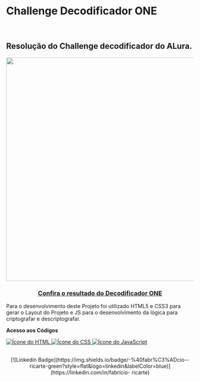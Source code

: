 <h1>Challenge Decodificador ONE</h1>
<br>
<h2>
  <strong>Resolução do Challenge decodificador do ALura.</strong>
</h2>

<div align="center">
     <img width="600" heigth="600" src="https://user-images.githubusercontent.com/91544872/157673876-2c51fc09-5bed-48c0-aad3-97fc7fa64d1d.png">
  <h3>
    <a href="https://fricartem.github.io/challenge-decodificador-one/"/>
    Confira o resultado do Decodificador ONE
    </a>
  </h3>
</div>
<p>
  Para o desenvolvimento deste Projeto foi utilizado HTML5 e CSS3 para gerar o Layout do Projeto e JS para o desenvolvimento da lógica para criptografar e descriptografar.
  
  <strong>Acesso aos Códigos</strong></p>
  
  <a href="https://github.com/FRicarteM/challenge-decodificador-one/blob/master/index.html" target="_blank"> 
    <img src="https://skills.thijs.gg/icons?i=html" alt="Ícone do HTML"/> 
  </a>
  <a href="https://github.com/FRicarteM/challenge-decodificador-one/blob/master/css/style.css" target="_blank"> 
    <img src="https://skills.thijs.gg/icons?i=css" alt="Ícone do CSS"/> 
  </a>
  <a href="https://github.com/FRicarteM/challenge-decodificador-one/blob/master/js/script.js" target="_blank"> 
    <img src="https://skills.thijs.gg/icons?i=js" alt="Ícone do JavaScript"/> 
  </a>
</p>
<br>
<div align="center">
  [![Linkedin Badge](https://img.shields.io/badge/-%40fabr%C3%ADcio--ricarte-green?style=flat&logo=linkedin&labelColor=blue)](https://linkedin.com/in/fabrício- ricarte)
</div>

